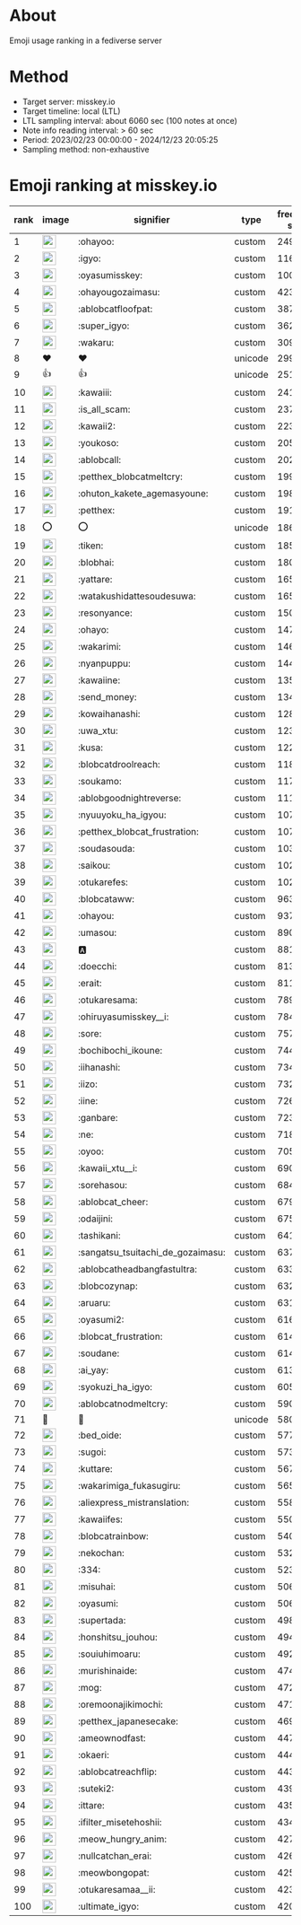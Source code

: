 # About
Emoji usage ranking in a fediverse server

# Method
- Target server: misskey.io
- Target timeline: local (LTL)
- LTL sampling interval: about 6060 sec (100 notes at once)
- Note info reading interval: > 60 sec
- Period: 2023/02/23 00:00:00 - 2024/12/23 20:05:25 
- Sampling method: non-exhaustive

# Emoji ranking at misskey.io

|rank|image|signifier|type|frequency score|
|----|----|----|----|----|
|1|<img height="24" src="https://misskey.io/emoji/ohayoo.webp">|:ohayoo:|custom|249245|
|2|<img height="24" src="https://misskey.io/emoji/igyo.webp">|:igyo:|custom|116427|
|3|<img height="24" src="https://misskey.io/emoji/oyasumisskey.webp">|:oyasumisskey:|custom|100504|
|4|<img height="24" src="https://misskey.io/emoji/ohayougozaimasu.webp">|:ohayougozaimasu:|custom|42336|
|5|<img height="24" src="https://misskey.io/emoji/ablobcatfloofpat.webp">|:ablobcatfloofpat:|custom|38711|
|6|<img height="24" src="https://misskey.io/emoji/super_igyo.webp">|:super_igyo:|custom|36258|
|7|<img height="24" src="https://misskey.io/emoji/wakaru.webp">|:wakaru:|custom|30917|
|8|❤|❤|unicode|29963|
|9|👍|👍|unicode|25147|
|10|<img height="24" src="https://misskey.io/emoji/kawaiii.webp">|:kawaiii:|custom|24141|
|11|<img height="24" src="https://misskey.io/emoji/is_all_scam.webp">|:is_all_scam:|custom|23704|
|12|<img height="24" src="https://misskey.io/emoji/kawaii2.webp">|:kawaii2:|custom|22379|
|13|<img height="24" src="https://misskey.io/emoji/youkoso.webp">|:youkoso:|custom|20505|
|14|<img height="24" src="https://misskey.io/emoji/ablobcall.webp">|:ablobcall:|custom|20285|
|15|<img height="24" src="https://misskey.io/emoji/petthex_blobcatmeltcry.webp">|:petthex_blobcatmeltcry:|custom|19972|
|16|<img height="24" src="https://misskey.io/emoji/ohuton_kakete_agemasyoune.webp">|:ohuton_kakete_agemasyoune:|custom|19874|
|17|<img height="24" src="https://misskey.io/emoji/petthex.webp">|:petthex:|custom|19141|
|18|⭕|⭕|unicode|18633|
|19|<img height="24" src="https://misskey.io/emoji/tiken.webp">|:tiken:|custom|18513|
|20|<img height="24" src="https://misskey.io/emoji/blobhai.webp">|:blobhai:|custom|18046|
|21|<img height="24" src="https://misskey.io/emoji/yattare.webp">|:yattare:|custom|16583|
|22|<img height="24" src="https://misskey.io/emoji/watakushidattesoudesuwa.webp">|:watakushidattesoudesuwa:|custom|16567|
|23|<img height="24" src="https://misskey.io/emoji/resonyance.webp">|:resonyance:|custom|15067|
|24|<img height="24" src="https://misskey.io/emoji/ohayo.webp">|:ohayo:|custom|14731|
|25|<img height="24" src="https://misskey.io/emoji/wakarimi.webp">|:wakarimi:|custom|14628|
|26|<img height="24" src="https://misskey.io/emoji/nyanpuppu.webp">|:nyanpuppu:|custom|14455|
|27|<img height="24" src="https://misskey.io/emoji/kawaiine.webp">|:kawaiine:|custom|13545|
|28|<img height="24" src="https://misskey.io/emoji/send_money.webp">|:send_money:|custom|13404|
|29|<img height="24" src="https://misskey.io/emoji/kowaihanashi.webp">|:kowaihanashi:|custom|12823|
|30|<img height="24" src="https://misskey.io/emoji/uwa_xtu.webp">|:uwa_xtu:|custom|12383|
|31|<img height="24" src="https://misskey.io/emoji/kusa.webp">|:kusa:|custom|12250|
|32|<img height="24" src="https://misskey.io/emoji/blobcatdroolreach.webp">|:blobcatdroolreach:|custom|11853|
|33|<img height="24" src="https://misskey.io/emoji/soukamo.webp">|:soukamo:|custom|11712|
|34|<img height="24" src="https://misskey.io/emoji/ablobgoodnightreverse.webp">|:ablobgoodnightreverse:|custom|11173|
|35|<img height="24" src="https://misskey.io/emoji/nyuuyoku_ha_igyou.webp">|:nyuuyoku_ha_igyou:|custom|10757|
|36|<img height="24" src="https://misskey.io/emoji/petthex_blobcat_frustration.webp">|:petthex_blobcat_frustration:|custom|10735|
|37|<img height="24" src="https://misskey.io/emoji/soudasouda.webp">|:soudasouda:|custom|10308|
|38|<img height="24" src="https://misskey.io/emoji/saikou.webp">|:saikou:|custom|10291|
|39|<img height="24" src="https://misskey.io/emoji/otukarefes.webp">|:otukarefes:|custom|10230|
|40|<img height="24" src="https://misskey.io/emoji/blobcataww.webp">|:blobcataww:|custom|9639|
|41|<img height="24" src="https://misskey.io/emoji/ohayou.webp">|:ohayou:|custom|9370|
|42|<img height="24" src="https://misskey.io/emoji/umasou.webp">|:umasou:|custom|8907|
|43|<img height="24" src="https://misskey.io/emoji/a.webp">|:a:|custom|8814|
|44|<img height="24" src="https://misskey.io/emoji/doecchi.webp">|:doecchi:|custom|8134|
|45|<img height="24" src="https://misskey.io/emoji/erait.webp">|:erait:|custom|8119|
|46|<img height="24" src="https://misskey.io/emoji/otukaresama.webp">|:otukaresama:|custom|7896|
|47|<img height="24" src="https://misskey.io/emoji/ohiruyasumisskey__i.webp">|:ohiruyasumisskey__i:|custom|7840|
|48|<img height="24" src="https://misskey.io/emoji/sore.webp">|:sore:|custom|7578|
|49|<img height="24" src="https://misskey.io/emoji/bochibochi_ikoune.webp">|:bochibochi_ikoune:|custom|7441|
|50|<img height="24" src="https://misskey.io/emoji/iihanashi.webp">|:iihanashi:|custom|7343|
|51|<img height="24" src="https://misskey.io/emoji/iizo.webp">|:iizo:|custom|7320|
|52|<img height="24" src="https://misskey.io/emoji/iine.webp">|:iine:|custom|7267|
|53|<img height="24" src="https://misskey.io/emoji/ganbare.webp">|:ganbare:|custom|7230|
|54|<img height="24" src="https://misskey.io/emoji/ne.webp">|:ne:|custom|7187|
|55|<img height="24" src="https://misskey.io/emoji/oyoo.webp">|:oyoo:|custom|7052|
|56|<img height="24" src="https://misskey.io/emoji/kawaii_xtu__i.webp">|:kawaii_xtu__i:|custom|6908|
|57|<img height="24" src="https://misskey.io/emoji/sorehasou.webp">|:sorehasou:|custom|6847|
|58|<img height="24" src="https://misskey.io/emoji/ablobcat_cheer.webp">|:ablobcat_cheer:|custom|6791|
|59|<img height="24" src="https://misskey.io/emoji/odaijini.webp">|:odaijini:|custom|6755|
|60|<img height="24" src="https://misskey.io/emoji/tashikani.webp">|:tashikani:|custom|6416|
|61|<img height="24" src="https://misskey.io/emoji/sangatsu_tsuitachi_de_gozaimasu.webp">|:sangatsu_tsuitachi_de_gozaimasu:|custom|6375|
|62|<img height="24" src="https://misskey.io/emoji/ablobcatheadbangfastultra.webp">|:ablobcatheadbangfastultra:|custom|6334|
|63|<img height="24" src="https://misskey.io/emoji/blobcozynap.webp">|:blobcozynap:|custom|6329|
|64|<img height="24" src="https://misskey.io/emoji/aruaru.webp">|:aruaru:|custom|6318|
|65|<img height="24" src="https://misskey.io/emoji/oyasumi2.webp">|:oyasumi2:|custom|6167|
|66|<img height="24" src="https://misskey.io/emoji/blobcat_frustration.webp">|:blobcat_frustration:|custom|6149|
|67|<img height="24" src="https://misskey.io/emoji/soudane.webp">|:soudane:|custom|6146|
|68|<img height="24" src="https://misskey.io/emoji/ai_yay.webp">|:ai_yay:|custom|6137|
|69|<img height="24" src="https://misskey.io/emoji/syokuzi_ha_igyo.webp">|:syokuzi_ha_igyo:|custom|6056|
|70|<img height="24" src="https://misskey.io/emoji/ablobcatnodmeltcry.webp">|:ablobcatnodmeltcry:|custom|5905|
|71|🎉|🎉|unicode|5805|
|72|<img height="24" src="https://misskey.io/emoji/bed_oide.webp">|:bed_oide:|custom|5777|
|73|<img height="24" src="https://misskey.io/emoji/sugoi.webp">|:sugoi:|custom|5735|
|74|<img height="24" src="https://misskey.io/emoji/kuttare.webp">|:kuttare:|custom|5672|
|75|<img height="24" src="https://misskey.io/emoji/wakarimiga_fukasugiru.webp">|:wakarimiga_fukasugiru:|custom|5657|
|76|<img height="24" src="https://misskey.io/emoji/aliexpress_mistranslation.webp">|:aliexpress_mistranslation:|custom|5587|
|77|<img height="24" src="https://misskey.io/emoji/kawaiifes.webp">|:kawaiifes:|custom|5503|
|78|<img height="24" src="https://misskey.io/emoji/blobcatrainbow.webp">|:blobcatrainbow:|custom|5402|
|79|<img height="24" src="https://misskey.io/emoji/nekochan.webp">|:nekochan:|custom|5320|
|80|<img height="24" src="https://misskey.io/emoji/334.webp">|:334:|custom|5235|
|81|<img height="24" src="https://misskey.io/emoji/misuhai.webp">|:misuhai:|custom|5068|
|82|<img height="24" src="https://misskey.io/emoji/oyasumi.webp">|:oyasumi:|custom|5061|
|83|<img height="24" src="https://misskey.io/emoji/supertada.webp">|:supertada:|custom|4987|
|84|<img height="24" src="https://misskey.io/emoji/honshitsu_jouhou.webp">|:honshitsu_jouhou:|custom|4946|
|85|<img height="24" src="https://misskey.io/emoji/souiuhimoaru.webp">|:souiuhimoaru:|custom|4924|
|86|<img height="24" src="https://misskey.io/emoji/murishinaide.webp">|:murishinaide:|custom|4749|
|87|<img height="24" src="https://misskey.io/emoji/mog.webp">|:mog:|custom|4729|
|88|<img height="24" src="https://misskey.io/emoji/oremoonajikimochi.webp">|:oremoonajikimochi:|custom|4714|
|89|<img height="24" src="https://misskey.io/emoji/petthex_japanesecake.webp">|:petthex_japanesecake:|custom|4696|
|90|<img height="24" src="https://misskey.io/emoji/ameownodfast.webp">|:ameownodfast:|custom|4478|
|91|<img height="24" src="https://misskey.io/emoji/okaeri.webp">|:okaeri:|custom|4440|
|92|<img height="24" src="https://misskey.io/emoji/ablobcatreachflip.webp">|:ablobcatreachflip:|custom|4437|
|93|<img height="24" src="https://misskey.io/emoji/suteki2.webp">|:suteki2:|custom|4391|
|94|<img height="24" src="https://misskey.io/emoji/ittare.webp">|:ittare:|custom|4358|
|95|<img height="24" src="https://misskey.io/emoji/ifilter_misetehoshii.webp">|:ifilter_misetehoshii:|custom|4348|
|96|<img height="24" src="https://misskey.io/emoji/meow_hungry_anim.webp">|:meow_hungry_anim:|custom|4276|
|97|<img height="24" src="https://misskey.io/emoji/nullcatchan_erai.webp">|:nullcatchan_erai:|custom|4266|
|98|<img height="24" src="https://misskey.io/emoji/meowbongopat.webp">|:meowbongopat:|custom|4252|
|99|<img height="24" src="https://misskey.io/emoji/otukaresamaa__ii.webp">|:otukaresamaa__ii:|custom|4233|
|100|<img height="24" src="https://misskey.io/emoji/ultimate_igyo.webp">|:ultimate_igyo:|custom|4209|
